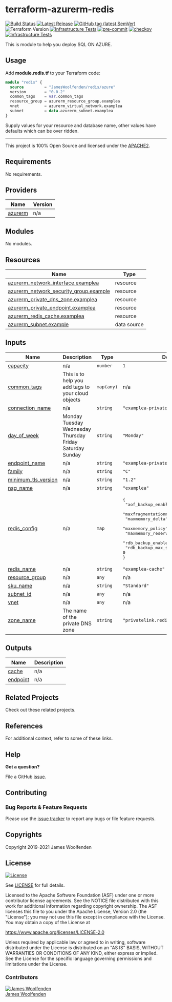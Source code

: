 # terraform-azurerm-redis

[![Build Status](https://github.com/JamesWoolfenden/terraform-azurerm-redis/workflows/Verify%20and%20Bump/badge.svg?branch=master)](https://github.com/JamesWoolfenden/terraform-azurerm-redis)
[![Latest Release](https://img.shields.io/github/release/JamesWoolfenden/terraform-azurerm-redis.svg)](https://github.com/JamesWoolfenden/terraform-azurerm-redis/releases/latest)
[![GitHub tag (latest SemVer)](https://img.shields.io/github/tag/JamesWoolfenden/terraform-azurerm-redis.svg?label=latest)](https://github.com/JamesWoolfenden/terraform-azurerm-redis/releases/latest)
![Terraform Version](https://img.shields.io/badge/tf-%3E%3D0.14.0-blue.svg)
[![Infrastructure Tests](https://www.bridgecrew.cloud/badges/github/JamesWoolfenden/terraform-azurerm-redis/cis_aws)](https://www.bridgecrew.cloud/link/badge?vcs=github&fullRepo=JamesWoolfenden%2Fterraform-azurerm-redis&benchmark=CIS+AWS+V1.2)
[![pre-commit](https://img.shields.io/badge/pre--commit-enabled-brightgreen?logo=pre-commit&logoColor=white)](https://github.com/pre-commit/pre-commit)
[![checkov](https://img.shields.io/badge/checkov-verified-brightgreen)](https://www.checkov.io/)
[![Infrastructure Tests](https://www.bridgecrew.cloud/badges/github/jameswoolfenden/terraform-azurerm-redis/general)](https://www.bridgecrew.cloud/link/badge?vcs=github&fullRepo=JamesWoolfenden%2Fterraform-azurerm-redis&benchmark=INFRASTRUCTURE+SECURITY)

This is module to help you deploy SQL ON AZURE.

## Usage

Add **module.redis.tf** to your Terraform code:

```terraform
module "redis" {
  source         = "JamesWoolfenden/redis/azure"
  version        = "0.0.2"
  common_tags    = var.common_tags
  resource_group = azurerm_resource_group.examplea
  vnet           = azurerm_virtual_network.examplea
  subnet         = data.azurerm_subnet.examplea
}

```

Supply values for your resource and database name, other values have defaults which can be over ridden.

---

This project is 100% Open Source and licensed under the [APACHE2](LICENSE).

<!-- BEGINNING OF PRE-COMMIT-TERRAFORM DOCS HOOK -->
## Requirements

No requirements.

## Providers

| Name | Version |
|------|---------|
| <a name="provider_azurerm"></a> [azurerm](#provider\_azurerm) | n/a |

## Modules

No modules.

## Resources

| Name | Type |
|------|------|
| [azurerm_network_interface.examplea](https://registry.terraform.io/providers/hashicorp/azurerm/latest/docs/resources/network_interface) | resource |
| [azurerm_network_security_group.example](https://registry.terraform.io/providers/hashicorp/azurerm/latest/docs/resources/network_security_group) | resource |
| [azurerm_private_dns_zone.examplea](https://registry.terraform.io/providers/hashicorp/azurerm/latest/docs/resources/private_dns_zone) | resource |
| [azurerm_private_endpoint.examplea](https://registry.terraform.io/providers/hashicorp/azurerm/latest/docs/resources/private_endpoint) | resource |
| [azurerm_redis_cache.examplea](https://registry.terraform.io/providers/hashicorp/azurerm/latest/docs/resources/redis_cache) | resource |
| [azurerm_subnet.example](https://registry.terraform.io/providers/hashicorp/azurerm/latest/docs/data-sources/subnet) | data source |

## Inputs

| Name | Description | Type | Default | Required |
|------|-------------|------|---------|:--------:|
| <a name="input_capacity"></a> [capacity](#input\_capacity) | n/a | `number` | `1` | no |
| <a name="input_common_tags"></a> [common\_tags](#input\_common\_tags) | This is to help you add tags to your cloud objects | `map(any)` | n/a | yes |
| <a name="input_connection_name"></a> [connection\_name](#input\_connection\_name) | n/a | `string` | `"examplea-private"` | no |
| <a name="input_day_of_week"></a> [day\_of\_week](#input\_day\_of\_week) | Monday Tuesday Wednesday Thursday Friday Saturday Sunday | `string` | `"Monday"` | no |
| <a name="input_endpoint_name"></a> [endpoint\_name](#input\_endpoint\_name) | n/a | `string` | `"examplea-private"` | no |
| <a name="input_family"></a> [family](#input\_family) | n/a | `string` | `"C"` | no |
| <a name="input_minimum_tls_version"></a> [minimum\_tls\_version](#input\_minimum\_tls\_version) | n/a | `string` | `"1.2"` | no |
| <a name="input_nsg_name"></a> [nsg\_name](#input\_nsg\_name) | n/a | `string` | `"examplea"` | no |
| <a name="input_redis_config"></a> [redis\_config](#input\_redis\_config) | n/a | `map` | <pre>{<br>  "aof_backup_enabled": false,<br>  "maxfragmentationmemory_reserved": 50,<br>  "maxmemory_delta": 50,<br>  "maxmemory_policy": "volatile-lru",<br>  "maxmemory_reserved": 50,<br>  "rdb_backup_enabled": false,<br>  "rdb_backup_max_snapshot_count": 0<br>}</pre> | no |
| <a name="input_redis_name"></a> [redis\_name](#input\_redis\_name) | n/a | `string` | `"examplea-cache"` | no |
| <a name="input_resource_group"></a> [resource\_group](#input\_resource\_group) | n/a | `any` | n/a | yes |
| <a name="input_sku_name"></a> [sku\_name](#input\_sku\_name) | n/a | `string` | `"Standard"` | no |
| <a name="input_subnet_id"></a> [subnet\_id](#input\_subnet\_id) | n/a | `any` | n/a | yes |
| <a name="input_vnet"></a> [vnet](#input\_vnet) | n/a | `any` | n/a | yes |
| <a name="input_zone_name"></a> [zone\_name](#input\_zone\_name) | The name of the private DNS zone | `string` | `"privatelink.redis.cache.windows.net"` | no |

## Outputs

| Name | Description |
|------|-------------|
| <a name="output_cache"></a> [cache](#output\_cache) | n/a |
| <a name="output_endpoint"></a> [endpoint](#output\_endpoint) | n/a |
<!-- END OF PRE-COMMIT-TERRAFORM DOCS HOOK -->

## Related Projects

Check out these related projects.

## References

For additional context, refer to some of these links.

## Help

**Got a question?**

File a GitHub [issue](https://github.com/JamesWoolfenden/terraform-azurerm-redis/issues).

## Contributing

### Bug Reports & Feature Requests

Please use the [issue tracker](https://github.com/JamesWoolfenden/terraform-azurerm-redis/issues) to report any bugs or file feature requests.

## Copyrights

Copyright 2019-2021 James Woolfenden

## License

[![License](https://img.shields.io/badge/License-Apache%202.0-blue.svg)](https://opensource.org/licenses/Apache-2.0)

See [LICENSE](LICENSE) for full details.

Licensed to the Apache Software Foundation (ASF) under one
or more contributor license agreements. See the NOTICE file
distributed with this work for additional information
regarding copyright ownership. The ASF licenses this file
to you under the Apache License, Version 2.0 (the
"License"); you may not use this file except in compliance
with the License. You may obtain a copy of the License at

<https://www.apache.org/licenses/LICENSE-2.0>

Unless required by applicable law or agreed to in writing,
software distributed under the License is distributed on an
"AS IS" BASIS, WITHOUT WARRANTIES OR CONDITIONS OF ANY
KIND, either express or implied. See the License for the
specific language governing permissions and limitations
under the License.

### Contributors

[![James Woolfenden][jameswoolfenden_avatar]][jameswoolfenden_homepage]<br/>[James Woolfenden][jameswoolfenden_homepage]

[jameswoolfenden_homepage]: https://github.com/jameswoolfenden
[jameswoolfenden_avatar]: https://github.com/jameswoolfenden.png?size=150
[github]: https://github.com/jameswoolfenden
[linkedin]: https://www.linkedin.com/in/jameswoolfenden/
[twitter]: https://twitter.com/JimWoolfenden
[share_twitter]: https://twitter.com/intent/tweet/?text=terraform-azurerm-redis&url=https://github.com/JamesWoolfenden/terraform-azurerm-redis
[share_linkedin]: https://www.linkedin.com/shareArticle?mini=true&title=terraform-azurerm-redis&url=https://github.com/JamesWoolfenden/terraform-azurerm-redis
[share_reddit]: https://reddit.com/submit/?url=https://github.com/JamesWoolfenden/terraform-azurerm-redis
[share_facebook]: https://facebook.com/sharer/sharer.php?u=https://github.com/JamesWoolfenden/terraform-azurerm-redis
[share_email]: mailto:?subject=terraform-azurerm-redis&body=https://github.com/JamesWoolfenden/terraform-azurerm-redis
